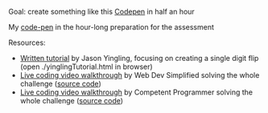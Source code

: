 Goal: create something like this [Codepen](https://codepen.io/prampcontent/pen/OoLBrp) in half an hour

My [code-pen](https://codepen.io/3willows/pen/MWRdyZR?editors=1000) in the hour-long preparation for the assessment

Resources:
- [Written tutorial](https://jasonyingling.me/creating-a-flipping-countdown-clock-with-css3-and-jquery-part-1-of/) by Jason Yingling, focusing on creating a single digit flip (open ./yinglingTutorial.html in browser)
- [Live coding video walkthrough](https://www.youtube.com/watch?v=p_6IuhmBsfc) by Web Dev Simplified solving the whole challenge ([source code](https://github.com/WebDevSimplified/countdown-flip-timer))
- [Live coding video walkthrough](https://www.youtube.com/watch?v=t56nSwjozf0) by Competent Programmer solving the whole challenge ([source code](https://github.com/CompetentProgramming/countdown-flip-animation))

